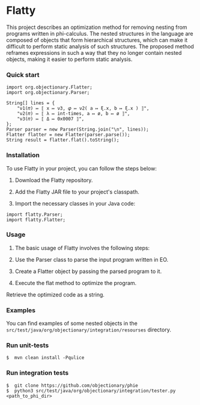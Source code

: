 # Flatty

This project describes an optimization method for removing nesting from programs written in phi-calculus. The nested structures in the language are composed of objects that form hierarchical structures, which can make it difficult to perform static analysis of such structures. The proposed method reframes expressions in such a way that they no longer contain nested objects, making it easier to perform static analysis.

### Quick start

```
import org.objectionary.Flatter;
import org.objectionary.Parser;

String[] lines = {
    "ν1(𝜋) ↦ ⟦ x ↦ ν3, 𝜑 ↦ ν2( a ↦ ξ.x, b ↦ ξ.x ) ⟧",
    "ν2(𝜋) ↦ ⟦ λ ↦ int-times, a ↦ ø, b ↦ ø ⟧",
    "ν3(𝜋) ↦ ⟦ Δ ↦ 0x0007 ⟧",
};
Parser parser = new Parser(String.join("\n", lines));
Flatter flatter = new Flatter(parser.parse());
String result = flatter.flat().toString();
```

### Installation
To use Flatty in your project, you can follow the steps below:

1. Download the Flatty repository.

2. Add the Flatty JAR file to your project's classpath.

3. Import the necessary classes in your Java code:
```
import flatty.Parser;
import flatty.Flatter;
```

### Usage

1. The basic usage of Flatty involves the following steps:

2. Use the Parser class to parse the input program written in EO.

3. Create a Flatter object by passing the parsed program to it.

4. Execute the flat method to optimize the program.

Retrieve the optimized code as a string.

### Examples

You can find examples of some nested objects in the `src/test/java/org/objectionary/integration/resourses` directory.

### Run unit-tests

    $  mvn clean install -Pqulice

### Run integration tests

    $  git clone https://github.com/objectionary/phie
    $  python3 src/test/java/org/objectionary/integration/tester.py <path_to_phi_dir>
